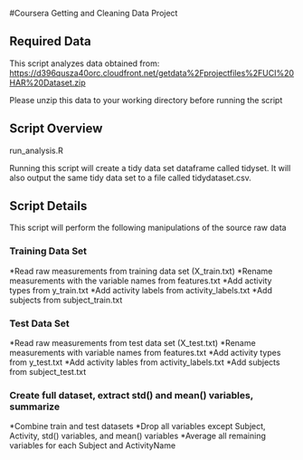 #Coursera Getting and Cleaning Data Project
## Required Data
This script analyzes data obtained from: 
https://d396qusza40orc.cloudfront.net/getdata%2Fprojectfiles%2FUCI%20HAR%20Dataset.zip 

Please unzip this data to your working directory before running the script

## Script Overview
run_analysis.R

Running this script will create a tidy data set dataframe called tidyset.
It will also output the same tidy data set to a file called tidydataset.csv.

## Script Details
This script will perform the following manipulations of the source raw data

### Training Data Set
*Read raw measurements from training data set (X_train.txt)
*Rename measurements with the variable names from features.txt
*Add activity types from y_train.txt
*Add activity labels from activity_labels.txt
*Add subjects from subject_train.txt

### Test Data Set
*Read raw measurements from test data set (X_test.txt)
*Rename measurements with variable names from features.txt
*Add activity types from y_test.txt
*Add activity lables from activity_labels.txt
*Add subjects from subject_test.txt

### Create full dataset, extract std() and mean() variables, summarize
*Combine train and test datasets
*Drop all variables except Subject, Activity, std() variables, and mean() variables
*Average all remaining variables for each Subject and ActivityName 
